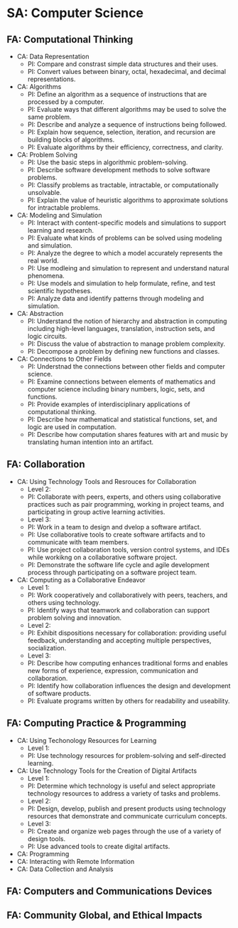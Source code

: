 SA: Computer Science
===

FA: Computational Thinking
---

- CA: Data Representation
  - PI: Compare and constrast simple data structures and their uses.
  - PI: Convert values between binary, octal, hexadecimal, and decimal representations.
- CA: Algorithms
  - PI: Define an algorithm as a sequence of instructions that are processed by a computer.
  - PI: Evaluate ways that different algorithms may be used to solve the same problem.
  - PI: Describe and analyze a sequence of instructions being followed.
  - PI: Explain how sequence, selection, iteration, and recursion are building blocks of algorithms.
  - PI: Evaluate algorithms by their efficiency, correctness, and clarity.
- CA: Problem Solving
  - PI: Use the basic steps in algorithmic problem-solving.
  - PI: Describe software development methods to solve software problems.
  - PI: Classify problems as tractable, intractable, or computationally unsolvable.
  - PI: Explain the value of heuristic algorithms to approximate solutions for intractable problems.
- CA: Modeling and Simulation
  - PI: Interact with content-specific models and simulations to support learning and research.
  - PI: Evaluate what kinds of problems can be solved using modeling and simulation.
  - PI: Analyze the degree to which a model accurately represents the real world.
  - PI: Use modleing and simulation to represent and understand natural phenomena.
  - PI: Use models and simulation to help formulate, refine, and test scientific hypotheses.
  - PI: Analyze data and identify patterns through modeling and simulation.
- CA: Abstraction
  - PI: Understand the notion of hierarchy and abstraction in computing including high-level languages, translation, instruction sets, and logic circuits.
  - PI: Discuss the value of abstraction to manage problem complexity.
  - PI: Decompose a problem by defining new functions and classes.
- CA: Connections to Other Fields
  - PI: Understnad the connections between other fields and computer science.
  - PI: Examine connections between elements of mathematics and computer science including binary numbers, logic, sets, and functions.
  - PI: Provide examples of interdisciplinary applications of computational thinking.
  - PI: Describe how mathematical and statistical functions, set, and logic are used in computation.
  - PI: Describe how computation shares features with art and music by translating human intention into an artifact.

FA: Collaboration
---

- CA: Using Technology Tools and Resrouces for Collaboration
  - Level 2:
  - PI: Collaborate with peers, experts, and others using collaborative practices such as pair programming, working in project teams, and participating in group active learning activities.
  - Level 3:
  - PI: Work in a team to design and dvelop a software artifact.
  - PI: Use collaborative tools to create software artifacts and to communicate with team members.
  - PI: Use project collaboration tools, version control systems, and IDEs while workikng on a collaborative software project.
  - PI: Demonstrate the software life cycle and agile development process through participating on a software project team.
- CA: Computing as a Collaborative Endeavor
  - Level 1:
  - PI: Work cooperatively and collaboratively with peers, teachers, and others using technology.
  - PI: Identify ways that teamwork and collaboration can support problem solving and innovation.
  - Level 2:
  - PI: Exhibit dispositions necessary for collaboration: providing useful feedback, understanding and accepting multiple perspectives, socialization.
  - Level 3:
  - PI: Describe how computing enhances traditional forms and enables new forms of experience, expression, communication and collaboration.
  - PI: Identify how collaboration influences the design and development of software products.
  - PI: Evaluate programs written by others for readability and useability.

FA: Computing Practice & Programming
---

- CA: Using Techonology Resources for Learning
  - Level 1:
  - PI: Use technology resources for problem-solving and self-directed learning.
- CA: Use Technology Tools for the Creation of Digital Artifacts
  - Level 1:
  - PI: Determine which technology is useful and select appropriate technology resources to address a variety of tasks and problems.
  - Level 2:
  - PI: Design, develop, publish and present products using technology resources that demonstrate and communicate curriculum concepts.
  - Level 3:
  - PI: Create and organize web pages through the use of a variety of design tools.
  - PI: Use advanced tools to create digital artifacts.
- CA: Programming
- CA: Interacting with Remote Information
- CA: Data Collection and Analysis

FA: Computers and Communications Devices
---

FA: Community Global, and Ethical Impacts
---
